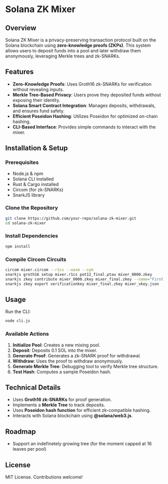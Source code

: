 # Solana ZK Mixer

## Overview
Solana ZK Mixer is a privacy-preserving transaction protocol built on the Solana blockchain using **zero-knowledge proofs (ZKPs)**. This system allows users to deposit funds into a pool and later withdraw them anonymously, leveraging Merkle trees and zk-SNARKs.

## Features
- **Zero-Knowledge Proofs**: Uses Groth16 zk-SNARKs for verification without revealing inputs.
- **Merkle Tree-Based Privacy**: Users prove they deposited funds without exposing their identity.
- **Solana Smart Contract Integration**: Manages deposits, withdrawals, and ensures fund safety.
- **Efficient Poseidon Hashing**: Utilizes Poseidon for optimized on-chain hashing.
- **CLI-Based Interface**: Provides simple commands to interact with the mixer.

## Installation & Setup
### Prerequisites
- Node.js & npm
- Solana CLI installed
- Rust & Cargo installed
- Circom (for zk-SNARKs)
- SnarkJS library

### Clone the Repository
```sh
git clone https://github.com/your-repo/solana-zk-mixer.git
cd solana-zk-mixer
```

### Install Dependencies
```sh
npm install
```

### Compile Circom Circuits
```sh
circom mixer.circom --r1cs --wasm --sym
snarkjs groth16 setup mixer.r1cs pot12_final.ptau mixer_0000.zkey
snarkjs zkey contribute mixer_0000.zkey mixer_final.zkey --name="First contribution" -v
snarkjs zkey export verificationkey mixer_final.zkey mixer_vkey.json
```

## Usage
Run the CLI:
```sh
node cli.js
```

### Available Actions
1. **Initialize Pool**: Creates a new mixing pool.
2. **Deposit**: Deposits 0.1 SOL into the mixer.
3. **Generate Proof**: Generates a zk-SNARK proof for withdrawal.
4. **Withdraw**: Uses the proof to withdraw anonymously.
5. **Generate Merkle Tree**: Debugging tool to verify Merkle tree structure.
6. **Test Hash**: Computes a sample Poseidon hash.

## Technical Details
- Uses **Groth16 zk-SNARKs** for proof generation.
- Implements a **Merkle Tree** to track deposits.
- Uses **Poseidon hash function** for efficient zk-compatible hashing.
- Interacts with Solana blockchain using **@solana/web3.js**.

## Roadmap
 - Support an indefinetely growing tree (for the moment capped at 16 leaves per pool)

## License
MIT License. Contributions welcome!



